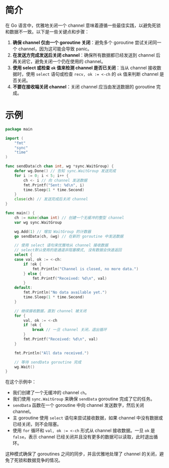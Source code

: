 # 简介

在 Go 语言中，优雅地关闭一个 channel 意味着遵循一些最佳实践，以避免死锁和数据不一致。以下是一些关键点和步骤：

1. **确保 channel 仅由一个 goroutine 关闭**：避免多个 goroutine 尝试关闭同一个 channel，因为这可能会导致 panic。
2. **在发送方完成发送后关闭 channel**：确保所有数据都已经发送到 channel 后再关闭它，避免关闭一个仍在使用的 channel。
3. **使用 select 或检查 `ok` 值来检测 channel 是否已关闭**：当从 channel 接收数据时，使用 `select`
   语句或检查 `recv, ok := <-ch` 的 `ok` 值来判断 channel 是否关闭。
4. **不要在接收端关闭 channel**：关闭 channel 应当由发送数据的 goroutine 完成。

# 示例

```go
package main

import (
	"fmt"
	"sync"
	"time"
)

func sendData(ch chan int, wg *sync.WaitGroup) {
	defer wg.Done() // 告知 sync.WaitGroup 发送完成
	for i := 0; i < 5; i++ {
		ch <- i // 向 channel 发送数据
		fmt.Printf("Sent: %d\n", i)
		time.Sleep(1 * time.Second)
	}
	close(ch) // 发送完成后关闭 channel
}

func main() {
	ch := make(chan int) // 创建一个无缓冲的整型 channel
	var wg sync.WaitGroup

	wg.Add(1) // 增加 WaitGroup 的计数器
	go sendData(ch, &wg) // 在新的 goroutine 中发送数据

	// 使用 select 语句来优雅地从 channel 接收数据
    // select默认使用的是通道非阻塞模式, 没有数据会快速返回
	select {
	case val, ok := <-ch:
		if !ok {
			fmt.Println("Channel is closed, no more data.")
		} else {
			fmt.Printf("Received: %d\n", val)
		}
	default:
		fmt.Println("No data available yet.")
		time.Sleep(1 * time.Second)
	}

	// 继续接收数据，直到 channel 被关闭
	for {
		val, ok := <-ch
		if !ok {
			break // 一旦 channel 关闭，退出循环
		}
		fmt.Printf("Received: %d\n", val)
	}

	fmt.Println("All data received.")

	// 等待 sendData goroutine 完成
	wg.Wait()
}
```

在这个示例中：

- 我们创建了一个无缓冲的 channel `ch`。
- 我们使用 `sync.WaitGroup` 来确保 `sendData` goroutine 完成了它的任务。
- `sendData` 函数在一个 goroutine 中向 channel 发送数字，然后关闭 channel。
- 主 goroutine 使用 `select` 语句来尝试接收数据，如果 channel 中没有数据或已经关闭，则不会阻塞。
- 使用 `for` 循环和 `val, ok := <-ch` 形式从 channel 接收数据。一旦 `ok` 是 `false`，表示 channel
  已经关闭并且没有更多的数据可以读取，此时退出循环。

这种模式确保了 goroutines 之间的同步，并且优雅地处理了 channel 的关闭，避免了死锁和数据竞争的情况。